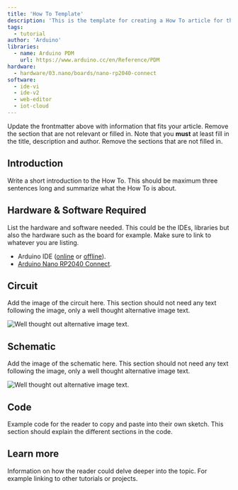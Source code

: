 ```yaml
---
title: 'How To Template'
description: 'This is the template for creating a How To article for the Arduino Documentation website.'
tags: 
  - tutorial
author: 'Arduino'
libraries: 
  - name: Arduino PDM
    url: https://www.arduino.cc/en/Reference/PDM
hardware:
  - hardware/03.nano/boards/nano-rp2040-connect
software:
  - ide-vi
  - ide-v2
  - web-editor
  - iot-cloud
---
```


Update the frontmatter above with information that fits your article. Remove the section that are not relevant or filled in. Note that you **must** at least fill in the title, description and author. Remove the sections that are not filled in.

## Introduction

Write a short introduction to the How To. This should be maximum three sentences long and summarize what the How To is about. 

## Hardware & Software Required

List the hardware and software needed. This could be the IDEs, libraries but also the hardware such as the board for example. Make sure to link to whatever you are listing. 

- Arduino IDE ([online](https://create.arduino.cc/) or [offline](https://www.arduino.cc/en/main/software)).
- [Arduino Nano RP2040 Connect](https://store.arduino.cc/nano-rp2040-connect).

## Circuit

Add the image of the circuit here. This section should not need any text following the image, only a well thought alternative image text. 

![Well thought out alternative image text.]()

## Schematic

Add the image of the schematic here. This section should not need any text following the image, only a well thought alternative image text. 

![Well thought out alternative image text.]()

## Code

Example code for the reader to copy and paste into their own sketch. This section should explain the different sections in the code. 

## Learn more

Information on how the reader could delve deeper into the topic. For example linking to other tutorials or projects. 